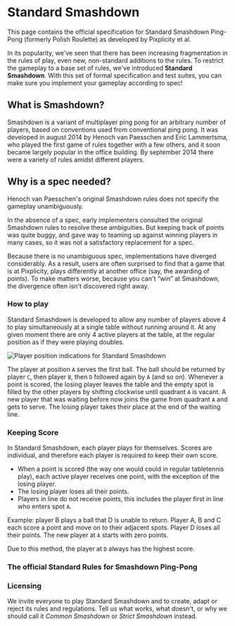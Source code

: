 Standard Smashdown
=================

This page contains the official specification for Standard Smashdown Ping-Pong (formerly Polish Roulette) as developed by Pixplicity et al.

In its popularity, we've seen that there has been increasing fragmentation in the rules of play, even new, non-standard additions to the rules. To restrict the gameplay to a base set of rules, we've introduced **Standard Smashdown**. With this set of formal specification and test suites, you can make sure you implement your gameplay according to spec!

## What is Smashdown?

Smashdown is a variant of multiplayer ping pong for an arbitrary number of players, based on conventions used from conventional ping pong. It was developed in august 2014 by Henoch van Paesschen and Eric Lammertsma, who played the first game of rules together with a few others, and it soon became largely popular in the office building. By september 2014 there were a variety of rules amidst different players.

## Why is a spec needed?

Henoch van Paesschen's original Smashdown rules does not specify the gameplay unambiguously.

In the absence of a spec, early implementers consulted the original Smashdown rules to resolve these ambiguities. But keeping track of points was quite buggy, and gave way to teaming up against winning players in many cases, so it was not a satisfactory replacement for a spec.

Because there is no unambiguous spec, implementations have diverged considerably. As a result, users are often surprised to find that a game that is at Pixplicity, plays differently at another office (say, the awarding of points). To make matters worse, because you can't “win” at Smashdown, the divergence often isn't discovered right away.

### How to play

Standard Smashdown is developed to allow any number of players above 4 to play simultaneously at a single table without running around it. At any given moment there are only 4 active players at the table, at the regular position as if they were playing doubles.

![Player position indications for Standard Smashdown](https://i.imgur.com/As0zVoN.png)

The player at position `A` serves the first ball. The ball should be returned by player `C`, then player `B`, then `D` followed again by `A` (and so on). Whenever a point is scored, the losing player leaves the table and the empty spot is filled by the other players by shifting clockwise until quadrant `A` is vacant. A new player that was waiting before now joins the game from quadrant `A` and gets to serve. The losing player takes their place at the end of the waiting line.

### Keeping Score

In Standard Smashdown, each player plays for themselves. Scores are individual, and therefore each player is required to keep their own score.

* When a point is scored (the way one would could in regular tabletennis play), each active player receives one point, with the exception of the losing player.
* The losing player loses all their points.
* Players in line do not receive points, this includes the player first in line who enters spot `A`.
 
Example: player B plays a ball that D is unable to return. Player A, B and C each score a point and move on to their adjacent spots. Player D loses all their points. The new player at `A` starts with zero points.

Due to this method, the player at `D` always has the highest score.

### The official Standard Rules for Smashdown Ping-Pong



### Licensing

We invite everyone to play Standard Smashdown and to create, adapt or reject its rules and regulations. Tell us what works, what doesn't, or why we should call it *Common Smashdown* or *Strict Smashdown* instead.
